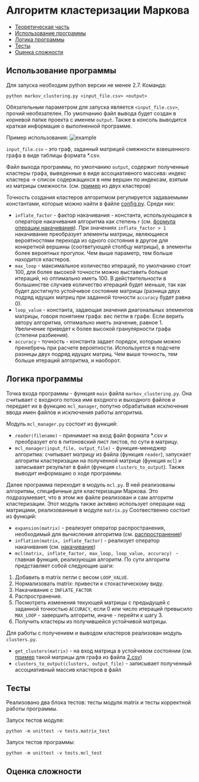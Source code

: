 # Алгоритм кластеризации Маркова
* [Теоретическая часть](../master/Theoretical_Part.md)
* [Использование программы](#1)
* [Логика программы](#2)
* [Тесты](#3)
* [Оценка сложности](#4)

<a name="1"></a>
## Использование программы

Для запуска необходим python версии не менее 2.7. Команда:
```
python markov_clustering.py <input_file.csv> <output>
```
Обязательным параметром для запуска является ```<input_file.csv>```, прочий необязателен. По умолчанию файл вывода будет создан в корневой папке проекта с именем ```output```.
Также в консоль выводится краткая информация о выполненной программе.

Пример использования:
![example](../master/public/static/usage_example.png)

```input_file.csv``` - это граф, заданный матрицей смежности взвешенного графа в виде таблицы формата \*.csv.

Файл выхода программы, по умолчанию ```output```, содержит полученные кластеры графа, выведенные в виде ассоциативного массива: индекс кластера -> список содержащихся в нем вершин по индексам, взятым из матрицы смежности. (см. [пример](../master/tests/outputs/2) из двух кластеров)

Точность создания кластеров алгоритмом регулируется задаваемыми константами, которые можно найти в файле [config.py](../master/public/config.py). Среди них:

* ```inflate_factor``` - фактор накачивания - константа, использующаяся в операторе накачивания алгоритма как степень r (см. [формула операции накачивания](../master/Theoretical_Part.md#3)). При значениях ```inflate_factor > 1``` накачивание преобразует элементы матрицы, являющиеся вероятностями перехода из одного состояния в другое для конкретной вершины (соответующей столбцу матрицы), в элементы более вероятных прогулок. Чем выше параметр, тем больше находится кластеров.
* ```max_loop``` - максимальное количество итераций, по умолчанию стоит 100, для более высокой точности можно выставить больше итераций, но оптимально иметь 100. В действительности в большинстве случаев количество итераций будет меньше, так как будет достигнуто устойчивое состояние матрицы (разница двух подряд идущих матриц при заданной точности ```accuracy``` будет равна 0).
* ```loop_value``` - константа, задающая значения диагональных элементов матрицы, говоря понятием графа: вес петли в графе. Если верить автору алгоритма, оптимально иметь значение, равное 1. Увеличение приведет к более высокой гранулярности графа (степени разбиения).
* ```accuracy``` - точность - константа задает порядок, которым можно пренебречь при расчете вероятности. Используется в подсчете разницы двух подряд идущих матриц. Чем выше точность, тем больше итераций алгоритма, и наоборот. 

<a name="2"></a>
## Логика программы
Точка входа программы - функция ```main``` файла ```markov_clustering.py```.
Она считывает с входного потока имя входного и выходного файлов и передает их в функцию ```mcl_manager```, попутно обрабатывая исключения ввода имен файлов и исключения работы алгоритма. 

Модуль ```mcl_manager.py``` состоит из функций: 
* ```reader(filename)``` - принимает на вход файл формата \*.csv и преобразует его в питоновский лист листов, по сути в матрицу. 
* ```mcl_manager(input_file, output_file)``` - функция-менеджер алгоритма: считывает матрицу из файла (функция ```reader```), запускает алгоритм кластеризации на полученной матрице (функция ```mcl```) и записывает результат в файл (функция ```clusters_to_output```). Также выводит информацию о ходе программы.

Далее программа переходит в модуль ```mcl.py```. В ней реализованы алгоритмы, специфичные для кластеризации Маркова. Это подразумевает, что в этом же файле реализован и сам алгоритм кластеризации. Этот модуль также активно использует операции над матрицами, реализованные в модуле ```matrix.py``` Соотвественно состоит из функций:
* ```expansion(matrix)``` - реализует оператор распространения, необходимый для вычисления алгоритма (см. [распространение](../master/Theoretical_Part.md#3))
* ```inflation(matrix, inflate_factor)``` - реализует оператор накачивания (см. [накачивание](../master/Theoretical_Part.md#3))
* ```mcl(matrix, inflate_factor, max_loop, loop_value, accuracy) ``` - главная функция, реализующая алгоритм. По сути алгоритм представляет собой следующие шаги:
1. Добавить в matrix петли с весом ```LOOP_VALUE```.
2. Нормализовать matrix: привести к стохастическому виду.
3. Накачивание с ```INFLATE_FACTOR```
4. Распространение.
5. Посмотреть изменения текующей матрицы с предыдущей с заданной точностью ```ACCURACY```, если 0 или число итераций превысило ```MAX_LOOP``` - завершить алгоритм, иначе - перейти к шагу 3.
6. Получить кластеры из получившейся устойчивой матрицы.

Для работы с получением и выводом кластеров реализован модуль ```clusters.py```.
* ```get_clusters(matrix)``` - на вход матрица в устойчивом состоянии (см. [пример](../master/tests/examples/steady_state_matrix.csv) такой матрицы для графа из файла [2.csv](../master/tests/examples/2.csv))
* ```clusters_to_output(clusters, output_file)``` - записывает полученный ассоциативный массив кластеров в файл



<a name="3"></a>
## Тесты
Реализовано два блока тестов: тесты модуля matrix и тесты корректной работы программы. 

Запуск тестов модуля:
```
python -m unittest -v tests.matrix_test
```

Запуск тестов программы:
```
python -m unittest -v tests.mcl_test
```

<a name="4"></a>
## Оценка сложности


